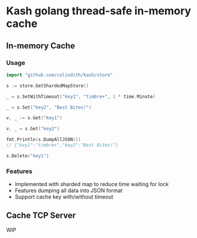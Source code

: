 Kash golang thread-safe in-memory cache
==
## In-memory Cache
### Usage
```go
import "github.com/colindith/kash/store"

s := store.GetShardedMapStore()

_ = s.SetWithTimeout("key1", "timbre+", 1 * time.Minute)

_ = s.Set("key2", "Best Bites!")

v, _ := s.Get("key1")

v, _ = s.Get("key2")

fmt.Println(s.DumpAllJSON())
// {"key1":"timbre+","key2":"Best Bites!"}

s.Delete("key1")

```

### Features
* Implemented with sharded map to reduce time waiting for lock
* Features dumping all data into JSON format
* Support cache key with/without timeout

## Cache TCP Server
WIP
